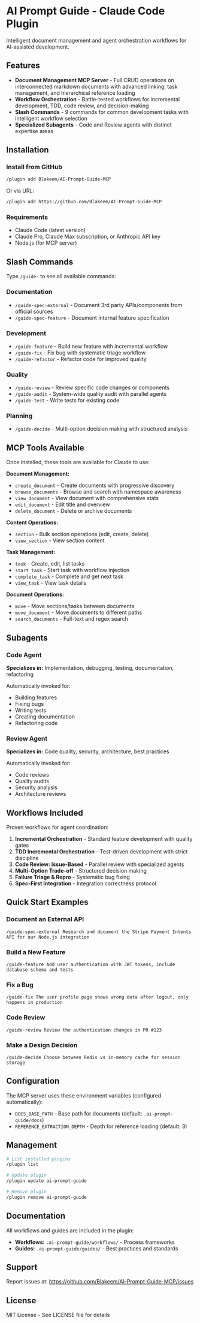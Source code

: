 # AI Prompt Guide - Claude Code Plugin

Intelligent document management and agent orchestration workflows for AI-assisted development.

## Features

- **Document Management MCP Server** - Full CRUD operations on interconnected markdown documents with advanced linking, task management, and hierarchical reference loading
- **Workflow Orchestration** - Battle-tested workflows for incremental development, TDD, code review, and decision-making
- **Slash Commands** - 9 commands for common development tasks with intelligent workflow selection
- **Specialized Subagents** - Code and Review agents with distinct expertise areas

## Installation

### Install from GitHub

```bash
/plugin add Blakeem/AI-Prompt-Guide-MCP
```

Or via URL:

```bash
/plugin add https://github.com/Blakeem/AI-Prompt-Guide-MCP
```

### Requirements

- Claude Code (latest version)
- Claude Pro, Claude Max subscription, or Anthropic API key
- Node.js (for MCP server)

## Slash Commands

Type `/guide-` to see all available commands:

### Documentation
- `/guide-spec-external` - Document 3rd party APIs/components from official sources
- `/guide-spec-feature` - Document internal feature specification

### Development
- `/guide-feature` - Build new feature with incremental workflow
- `/guide-fix` - Fix bug with systematic triage workflow
- `/guide-refactor` - Refactor code for improved quality

### Quality
- `/guide-review` - Review specific code changes or components
- `/guide-audit` - System-wide quality audit with parallel agents
- `/guide-test` - Write tests for existing code

### Planning
- `/guide-decide` - Multi-option decision making with structured analysis

## MCP Tools Available

Once installed, these tools are available for Claude to use:

**Document Management:**
- `create_document` - Create documents with progressive discovery
- `browse_documents` - Browse and search with namespace awareness
- `view_document` - View document with comprehensive stats
- `edit_document` - Edit title and overview
- `delete_document` - Delete or archive documents

**Content Operations:**
- `section` - Bulk section operations (edit, create, delete)
- `view_section` - View section content

**Task Management:**
- `task` - Create, edit, list tasks
- `start_task` - Start task with workflow injection
- `complete_task` - Complete and get next task
- `view_task` - View task details

**Document Operations:**
- `move` - Move sections/tasks between documents
- `move_document` - Move documents to different paths
- `search_documents` - Full-text and regex search

## Subagents

### Code Agent
**Specializes in:** Implementation, debugging, testing, documentation, refactoring

Automatically invoked for:
- Building features
- Fixing bugs
- Writing tests
- Creating documentation
- Refactoring code

### Review Agent
**Specializes in:** Code quality, security, architecture, best practices

Automatically invoked for:
- Code reviews
- Quality audits
- Security analysis
- Architecture reviews

## Workflows Included

Proven workflows for agent coordination:

1. **Incremental Orchestration** - Standard feature development with quality gates
2. **TDD Incremental Orchestration** - Test-driven development with strict discipline
3. **Code Review: Issue-Based** - Parallel review with specialized agents
4. **Multi-Option Trade-off** - Structured decision making
5. **Failure Triage & Repro** - Systematic bug fixing
6. **Spec-First Integration** - Integration correctness protocol

## Quick Start Examples

### Document an External API
```
/guide-spec-external Research and document the Stripe Payment Intents API for our Node.js integration
```

### Build a New Feature
```
/guide-feature Add user authentication with JWT tokens, include database schema and tests
```

### Fix a Bug
```
/guide-fix The user profile page shows wrong data after logout, only happens in production
```

### Code Review
```
/guide-review Review the authentication changes in PR #123
```

### Make a Design Decision
```
/guide-decide Choose between Redis vs in-memory cache for session storage
```

## Configuration

The MCP server uses these environment variables (configured automatically):

- `DOCS_BASE_PATH` - Base path for documents (default: `.ai-prompt-guide/docs`)
- `REFERENCE_EXTRACTION_DEPTH` - Depth for reference loading (default: 3)

## Management

```bash
# List installed plugins
/plugin list

# Update plugin
/plugin update ai-prompt-guide

# Remove plugin
/plugin remove ai-prompt-guide
```

## Documentation

All workflows and guides are included in the plugin:

- **Workflows:** `.ai-prompt-guide/workflows/` - Process frameworks
- **Guides:** `.ai-prompt-guide/guides/` - Best practices and standards

## Support

Report issues at: https://github.com/Blakeem/AI-Prompt-Guide-MCP/issues

## License

MIT License - See LICENSE file for details
